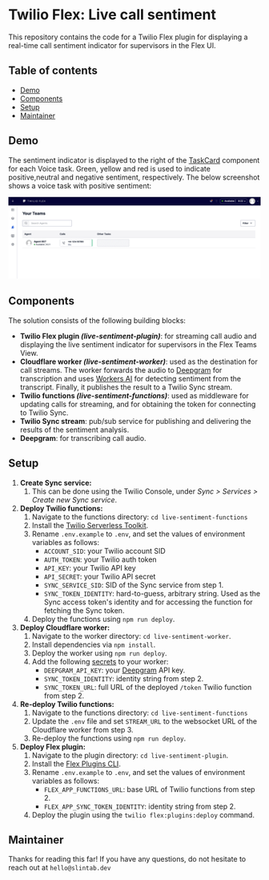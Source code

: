 # Twilio Flex: Live call sentiment

This repository contains the code for a Twilio Flex plugin for displaying a real-time call sentiment indicator for supervisors in the Flex UI.


## Table of contents

* [Demo](#demo)
* [Components](#components)
* [Setup](#setup)
* [Maintainer](#maintainer)


## Demo

The sentiment indicator is displayed to the right of the [TaskCard](https://assets.flex.twilio.com/docs/releases/flex-ui/2.8.3/programmable-components/components/Supervisor%E2%80%A4TaskCard/) component for each Voice task. Green, yellow and red is used to indicate positive,neutral and negative sentiment, respectively. The below screenshot shows a voice task with positive sentiment:

![Demo](demo.png?raw=true)


## Components

The solution consists of the following building blocks:
- **Twilio Flex plugin *(live-sentiment-plugin)***: for streaming call audio and displaying the live sentiment indicator for supervisors in the Flex Teams View.
- **Cloudflare worker *(live-sentiment-worker)***: used as the destination for call streams. The worker forwards the audio to [Deepgram](https://deepgram.com) for transcription and uses [Workers AI](https://developers.cloudflare.com/workers-ai/) for detecting sentiment from the transcript. Finally, it publishes the result to a Twilio Sync stream.
- **Twilio functions *(live-sentiment-functions)***: used as middleware for updating calls for streaming, and for obtaining the token for connecting to Twilio Sync.
- **Twilio Sync stream**: pub/sub service for publishing and delivering the results of the sentiment analysis.
- **Deepgram**: for transcribing call audio.


## Setup

1. **Create Sync service:** 
   1. This can be done using the Twilio Console, under *Sync > Services > Create new Sync service*.
2. **Deploy Twilio functions:**
   1. Navigate to the functions directory: `cd live-sentiment-functions`
   2. Install the [Twilio Serverless Toolkit](https://www.twilio.com/docs/labs/serverless-toolkit).
   3. Rename `.env.example` to `.env`, and set the values of environment variables as follows:
      - `ACCOUNT_SID`: your Twilio account SID
      - `AUTH_TOKEN`: your Twilio auth token 
      - `API_KEY`: your Twilio API key
      - `API_SECRET`: your Twilio API secret
      - `SYNC_SERVICE_SID`: SID of the Sync service from step 1.
      - `SYNC_TOKEN_IDENTITY`: hard-to-guess, arbitrary string. Used as the Sync access token's identity and for accessing the function for fetching the Sync token.
   4. Deploy the functions using `npm run deploy`.
3. **Deploy Cloudflare worker:**
   1. Navigate to the worker directory: `cd live-sentiment-worker`.
   2. Install dependencies via `npm install`.
   3. Deploy the worker using `npm run deploy`.
   4. Add the following [secrets](https://developers.cloudflare.com/workers/configuration/secrets/#secrets-on-deployed-workers) to your worker:
      - `DEEPGRAM_API_KEY`: your [Deepgram](https://deepgram.com) API key.
      - `SYNC_TOKEN_IDENTITY`: identity string from step 2.
      - `SYNC_TOKEN_URL`: full URL of the deployed `/token` Twilio function from step 2.
4. **Re-deploy Twilio functions:**
   1. Navigate to the functions directory: `cd live-sentiment-functions`
   2. Update the `.env` file and set `STREAM_URL` to the websocket URL of the Cloudflare worker from step 3.
   3. Re-deploy the functions using `npm run deploy`.
5. **Deploy Flex plugin:**
   1. Navigate to the plugin directory: `cd live-sentiment-plugin`.
   2. Install the [Flex Plugins CLI](https://www.twilio.com/docs/flex/developer/plugins/cli).
   3. Rename `.env.example` to `.env`, and set the values of environment variables as follows: 
      - `FLEX_APP_FUNCTIONS_URL`: base URL of Twilio functions from step 2.
      - `FLEX_APP_SYNC_TOKEN_IDENTITY`: identity string from step 2.
   4. Deploy the plugin using the `twilio flex:plugins:deploy` command.


## Maintainer

Thanks for reading this far!
If you have any questions, do not hesitate to reach out at `hello@slintab.dev`